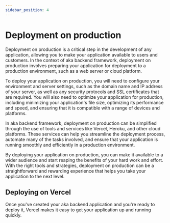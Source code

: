 ```yaml
---
sidebar_position: 4
---
```


# Deployment on production

Deployment on production is a critical step in the development of any application, allowing you to make your application
available to users and customers. In the context of aka backend framework, deployment on production involves preparing
your application for deployment to a production environment, such as a web server or cloud platform.

To deploy your application on production, you will need to configure your environment and server settings, such as the
domain name and IP address of your server, as well as any security protocols and SSL certificates that are required. You
will also need to optimize your application for production, including minimizing your application's file size,
optimizing its performance and speed, and ensuring that it is compatible with a range of devices and platforms.

In aka backend framework, deployment on production can be simplified through the use of tools and services like Vercel,
Heroku, and other cloud platforms. These services can help you streamline the deployment process, automate many of the
tasks involved, and ensure that your application is running smoothly and efficiently in a production environment.

By deploying your application on production, you can make it available to a wider audience and start reaping the
benefits of your hard work and effort. With the right tools and strategies, deployment on production can be a
straightforward and rewarding experience that helps you take your application to the next level.

## Deploying on Vercel

Once you've created your aka backend application and you're ready to deploy it, Vercel makes it easy to get your
application up and running quickly.